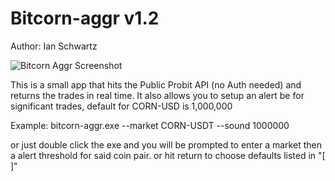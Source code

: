 # Bitcorn-aggr v1.2
Author: Ian Schwartz

![Bitcorn Aggr Screenshot](https://i.imgur.com/YKBr0HJ.png)

This is a small app that hits the Public Probit API (no Auth needed) and returns the trades in real time. It also allows you to setup an alert be for significant trades, default for CORN-USD is 1,000,000

Example: bitcorn-aggr.exe --market CORN-USDT --sound 1000000

or just double click the exe and you will be prompted to enter a market then a alert threshold for said coin pair. or hit return to choose defaults listed in "[ ]"

